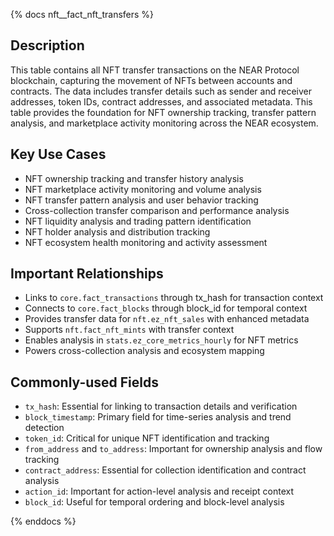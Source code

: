 {% docs nft__fact_nft_transfers %}

## Description
This table contains all NFT transfer transactions on the NEAR Protocol blockchain, capturing the movement of NFTs between accounts and contracts. The data includes transfer details such as sender and receiver addresses, token IDs, contract addresses, and associated metadata. This table provides the foundation for NFT ownership tracking, transfer pattern analysis, and marketplace activity monitoring across the NEAR ecosystem.

## Key Use Cases
- NFT ownership tracking and transfer history analysis
- NFT marketplace activity monitoring and volume analysis
- NFT transfer pattern analysis and user behavior tracking
- Cross-collection transfer comparison and performance analysis
- NFT liquidity analysis and trading pattern identification
- NFT holder analysis and distribution tracking
- NFT ecosystem health monitoring and activity assessment

## Important Relationships
- Links to `core.fact_transactions` through tx_hash for transaction context
- Connects to `core.fact_blocks` through block_id for temporal context
- Provides transfer data for `nft.ez_nft_sales` with enhanced metadata
- Supports `nft.fact_nft_mints` with transfer context
- Enables analysis in `stats.ez_core_metrics_hourly` for NFT metrics
- Powers cross-collection analysis and ecosystem mapping

## Commonly-used Fields
- `tx_hash`: Essential for linking to transaction details and verification
- `block_timestamp`: Primary field for time-series analysis and trend detection
- `token_id`: Critical for unique NFT identification and tracking
- `from_address` and `to_address`: Important for ownership analysis and flow tracking
- `contract_address`: Essential for collection identification and contract analysis
- `action_id`: Important for action-level analysis and receipt context
- `block_id`: Useful for temporal ordering and block-level analysis

{% enddocs %} 